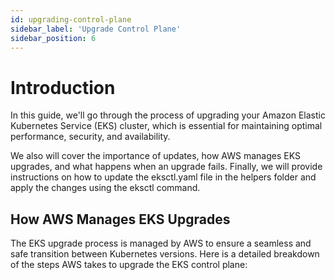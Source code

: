 ```yaml
---
id: upgrading-control-plane
sidebar_label: 'Upgrade Control Plane'
sidebar_position: 6
---
```


# Introduction

In this guide, we'll go through the process of upgrading your Amazon Elastic Kubernetes Service (EKS) cluster, which is essential for maintaining optimal performance, security, and availability.

We also will cover the importance of updates, how AWS manages EKS upgrades, and what happens when an upgrade fails. Finally, we will provide instructions on how to update the eksctl.yaml file in the helpers folder and apply the changes using the eksctl command.

## How AWS Manages EKS Upgrades

The EKS upgrade process is managed by AWS to ensure a seamless and safe transition between Kubernetes versions. Here is a detailed breakdown of the steps AWS takes to upgrade the EKS control plane:

